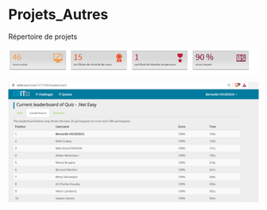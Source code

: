 # Projets_Autres
Répertoire de projets






![alt text](https://github.com/Bernardinhouessou/Projets_Autres/blob/master/OpenClassRoom.PNG)

![alt text](https://github.com/Bernardinhouessou/Projets_Autres/blob/master/QuizLeaderboard.PNG)
